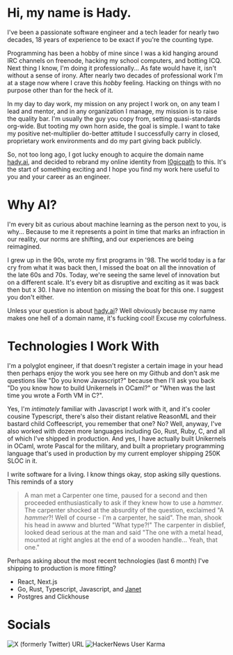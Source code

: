 # Hi, my name is Hady.

I've been a passionate software engineer and a tech leader for nearly two decades, 18 years of experience to be exact if you're the
counting type.

Programming has been a hobby of mine since I was a kid hanging around IRC channels on freenode, hacking my school computers, and
botting ICQ. Next thing I know, I'm doing it professionally... As fate would have it, isn't without a sense of irony. After nearly two decades of professional work I'm at a stage now where I crave this _hobby_ feeling. Hacking on things with no purpose other than for the heck of it.

In my day to day work, my mission on any project I work on, on any team I lead and mentor, and in any organization I manage, 
my mission is to raise the quality bar. I'm usually the guy you copy from, setting quasi-standards org-wide. But tooting my own horn aside,
the goal is simple. I want to take my positive net-multiplier do-better attitude I successfully carry in closed, proprietary work environments and do my part
giving back publicly.

So, not too long ago, I got lucky enough to acquire the domain name [hady.ai](https://hady.ai), and decided to rebrand 
my online identity from [l0gicpath](https://github.com/l0gicpath) to this. It's the start of something exciting and I hope you find my work here useful to you and your
career as an engineer.

# Why AI?

I'm every bit as curious about machine learning as the person next to you, is why... Because to me it represents a point 
in time that marks an infraction in our reality, our norms are shifting, and our experiences are being reimagined.

I grew up in the 90s, wrote my first programs in '98. The world today is a far cry from what it was back then, I missed the
boat on all the innovation of the late 60s and 70s. Today, we're seeing the same level of innovation but on a different scale. It's
every bit as disruptive and exciting as it was back then but x 30. I have no intention on missing the boat for this one. I suggest you don't either.

Unless your question is about [hady.ai](https://hady.ai)? Well obviously because my name makes one hell of a domain name, it's fucking cool! Excuse my colorfulness.

# Technologies I Work With

I'm a polyglot engineer, if that doesn't register a certain image in your head then perhaps enjoy the work you see here on
my Github and don't ask me questions like "Do you know Javascript?" because then I'll ask you back "Do you know how to build Unikernels in OCaml?" or "When was the last time you wrote a Forth VM in C?".

Yes, I'm _intimately_ familiar with Javascript I work with it, and it's cooler cousine Typescript, there's also their distant relative ReasonML and their
bastard child Coffeescript, you remember that one? No? Well, anyway, I've also worked with dozen more languages including Go, Rust, Ruby, C, and all
of which I've shipped in production. And yes, I have actually built Unikernels in OCaml, wrote Pascal for the military, and 
built a proprietary programming language that's used in production by my current employer shipping 250K SLOC in it.

I write software for a living. I know things okay, stop asking silly questions. This reminds of a story

> A man met a Carpenter one time, paused for a second and then proceeded enthusiastically to ask if they knew how to use a 
> _hammer_. The carpenter shocked at the absurdity of the question, exclaimed "A _hammer_?! Well of course - I'm a carpenter, he said".
> The man, shook his head in awww and blurted "What type?!"
> The carpenter in disblief, looked dead serious at the man and said "The one with a metal head, mounted at right angles at the end of a wooden handle... Yeah, that one."

Perhaps asking about the most recent technologies (last 6 month) I've shipping to production is more fitting?
- React, Next.js
- Go, Rust, Typescript, Javascript, and [Janet](https://janet-lang.org/)
- Postgres and Clickhouse


# Socials

<img alt="X (formerly Twitter) URL" src="https://img.shields.io/twitter/url?url=https%3A%2F%2Fx.com%2Fhadydotai&style=for-the-badge">
<img alt="HackerNews User Karma" src="https://img.shields.io/hackernews/user-karma/l0gicpath?style=for-the-badge">

